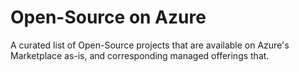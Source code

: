# Open-Source on Azure
A curated list of Open-Source projects that are available on Azure's Marketplace as-is, and corresponding managed offerings that. 
